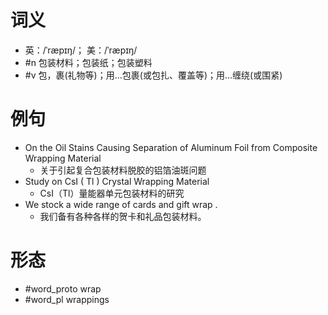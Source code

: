 # 词义
- 英：/ˈræpɪŋ/； 美：/ˈræpɪŋ/
- #n 包装材料；包装纸；包装塑料
- #v 包，裹(礼物等)；用…包裹(或包扎、覆盖等)；用…缠绕(或围紧)
# 例句
- On the Oil Stains Causing Separation of Aluminum Foil from Composite Wrapping Material
	- 关于引起复合包装材料脱胶的铝箔油斑问题
- Study on CsI ( Tl ) Crystal Wrapping Material
	- CsI（Tl）量能器单元包装材料的研究
- We stock a wide range of cards and gift wrap .
	- 我们备有各种各样的贺卡和礼品包装材料。
# 形态
- #word_proto wrap
- #word_pl wrappings
